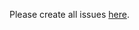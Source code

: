 Please create all issues [here](https://github.com/mongodb-devprod-infrastructure/terraform-aws-networking-data-only/issues).
